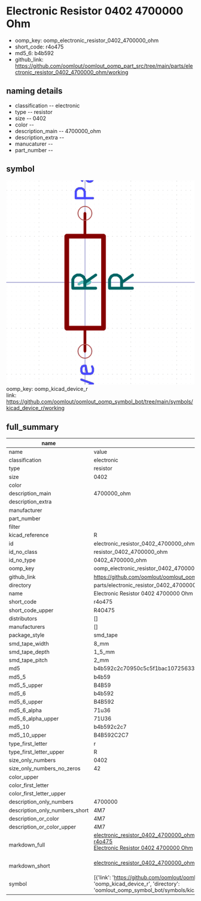# Electronic Resistor 0402 4700000 Ohm

  
* oomp_key: oomp_electronic_resistor_0402_4700000_ohm 
* short_code: r4o475
* md5_6: b4b592  
* github_link: https://github.com/oomlout/oomlout_oomp_part_src/tree/main/parts/electronic_resistor_0402_4700000_ohm/working  
## naming details
* classification -- electronic
* type -- resistor
* size -- 0402
* color -- 
* description_main -- 4700000_ohm
* description_extra -- 
* manucaturer -- 
* part_number -- 



## symbol

![](symbol/0/working/working_600.png)  
oomp_key: oomp_kicad_device_r  
link: https://github.com/oomlout/oomlout_oomp_symbol_bot/tree/main/symbols/kicad_device_r/working  


## full_summary
| name | value | 
| --- | --- | 
| name | value | 
| classification | electronic | 
| type | resistor | 
| size | 0402 | 
| color |  | 
| description_main | 4700000_ohm | 
| description_extra |  | 
| manufacturer |  | 
| part_number |  | 
| filter |  | 
| kicad_reference | R | 
| id | electronic_resistor_0402_4700000_ohm | 
| id_no_class | resistor_0402_4700000_ohm | 
| id_no_type | 0402_4700000_ohm | 
| oomp_key | oomp_electronic_resistor_0402_4700000_ohm | 
| github_link | https://github.com/oomlout/oomlout_oomp_part_src/tree/main/parts/electronic_resistor_0402_4700000_ohm/working | 
| directory | parts/electronic_resistor_0402_4700000_ohm | 
| name | Electronic Resistor 0402 4700000 Ohm | 
| short_code | r4o475 | 
| short_code_upper | R4O475 | 
| distributors | [] | 
| manufacturers | [] | 
| package_style | smd_tape | 
| smd_tape_width | 8_mm | 
| smd_tape_depth | 1_5_mm | 
| smd_tape_pitch | 2_mm | 
| md5 | b4b592c2c70950c5c5f1bac10725633f | 
| md5_5 | b4b59 | 
| md5_5_upper | B4B59 | 
| md5_6 | b4b592 | 
| md5_6_upper | B4B592 | 
| md5_6_alpha | 71u36 | 
| md5_6_alpha_upper | 71U36 | 
| md5_10 | b4b592c2c7 | 
| md5_10_upper | B4B592C2C7 | 
| type_first_letter | r | 
| type_first_letter_upper | R | 
| size_only_numbers | 0402 | 
| size_only_numbers_no_zeros | 42 | 
| color_upper |  | 
| color_first_letter |  | 
| color_first_letter_upper |  | 
| description_only_numbers | 4700000 | 
| description_only_numbers_short | 4M7 | 
| description_or_color | 4M7 | 
| description_or_color_upper | 4M7 | 
| markdown_full | [electronic_resistor_0402_4700000_ohm](https://github.com/oomlout/oomlout_oomp_part_src/tree/main/parts/electronic_resistor_0402_4700000_ohm/working)<br>[r4o475](https://github.com/oomlout/oomlout_oomp_part_src/tree/main/parts/electronic_resistor_0402_4700000_ohm/working)<br>[Electronic Resistor 0402 4700000 Ohm](https://github.com/oomlout/oomlout_oomp_part_src/tree/main/parts/electronic_resistor_0402_4700000_ohm/working)<br><br> | 
| markdown_short | [electronic_resistor_0402_4700000_ohm](https://github.com/oomlout/oomlout_oomp_part_src/tree/main/parts/electronic_resistor_0402_4700000_ohm/working)<br><br> | 
| symbol | [{'link': 'https://github.com/oomlout/oomlout_oomp_symbol_bot/tree/main/symbols/kicad_device_r', 'oomp_key': 'oomp_kicad_device_r', 'directory': 'oomlout_oomp_symbol_bot/symbols/kicad_device_r//working/working.kicad_sym'}] | 
